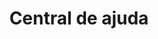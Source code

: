 ---
permalink: /faq/
layout: default.njk
title: Central de ajuda
imgs:
  - src: /assets/img/blog/betim.jpg
meta:
  meta_title: Blog
  meta_desc:
  og_type: website
  og_locale: pt_br
  schema_type: LocalBusiness
  robots: index,follow
---